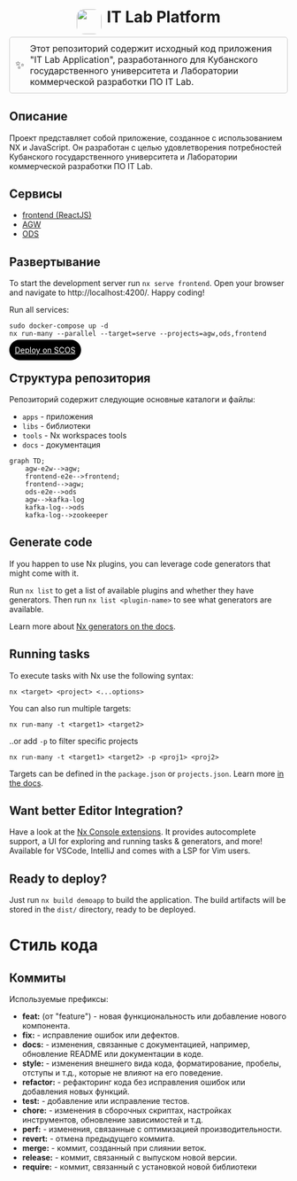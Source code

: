 <div style="display: flex; flex-direction: row; align-items: center; justify-content: center;">
  <img style="border-radius: 1em; align-self: center;" src="https://drive.google.com/uc?export=view&id=1_xQWdF3RtL1MRcdDESMPXMBiAQDHCDGT" width="45">
  <h1 style="text-align: center; margin-left: 10px; margin-top: 2px;">IT Lab Platform</h1>
</div>



<div style="display: flex; align-items: center; border: 1px solid #ccc; padding: 10px; border-radius: 5px;">
  <span style="font-size: 20px; margin-right: 10px;">✨</span>
  <span style="font-size: 16px;">
  Этот репозиторий содержит исходный код приложения "IT Lab Application", разработанного для Кубанского государственного университета и Лаборатории коммерческой разработки ПО IT Lab.
  </span>
</div>


## Описание
Проект представляет собой приложение, созданное с использованием NX и JavaScript. Он разработан с целью удовлетворения потребностей Кубанского государственного университета и Лаборатории коммерческой разработки ПО IT Lab.


## Сервисы
- [frontend (ReactJS)](https://github.com/IT-Lab-KubSU/platform/tree/main/apps/frontend)
- [AGW](https://github.com/IT-Lab-KubSU/platform/tree/main/apps/agw)
- [ODS](https://github.com/IT-Lab-KubSU/platform/tree/main/apps/ods)
<!-- todo: интегрировать SC Omni Services Embeding c списком всех компонентов -->

## Развертывание

To start the development server run `nx serve frontend`. Open your browser and navigate to http://localhost:4200/. Happy coding!

Run all services:
```
sudo docker-compose up -d
nx run-many --parallel --target=serve --projects=agw,ods,frontend
```
<a style="padding: 10px; background: black; color: white; border-radius: 25px;" href="https://l.djft.ru/r/72/p/itlabplatform1/a/p/a/">
Deploy on SCOS
</a>


## Структура репозитория
Репозиторий содержит следующие основные каталоги и файлы:
- `apps` - приложения
- `libs` - библиотеки
- `tools` - Nx workspaces tools
- `docs` - документация

```mermaid
graph TD;
    agw-e2w-->agw;
    frontend-e2e-->frontend;
    frontend-->agw;
    ods-e2e-->ods
    agw-->kafka-log
    kafka-log-->ods
    kafka-log-->zookeeper
```

## Generate code

If you happen to use Nx plugins, you can leverage code generators that might come with it.

Run `nx list` to get a list of available plugins and whether they have generators. Then run `nx list <plugin-name>` to see what generators are available.

Learn more about [Nx generators on the docs](https://nx.dev/plugin-features/use-code-generators).

## Running tasks

To execute tasks with Nx use the following syntax:

```
nx <target> <project> <...options>
```

You can also run multiple targets:

```
nx run-many -t <target1> <target2>
```

..or add `-p` to filter specific projects

```
nx run-many -t <target1> <target2> -p <proj1> <proj2>
```

Targets can be defined in the `package.json` or `projects.json`. Learn more [in the docs](https://nx.dev/core-features/run-tasks).

## Want better Editor Integration?

Have a look at the [Nx Console extensions](https://nx.dev/nx-console). It provides autocomplete support, a UI for exploring and running tasks & generators, and more! Available for VSCode, IntelliJ and comes with a LSP for Vim users.

## Ready to deploy?

Just run `nx build demoapp` to build the application. The build artifacts will be stored in the `dist/` directory, ready to be deployed.

# Стиль кода
## Коммиты
Используемые префиксы:
- **feat:** (от "feature") - новая функциональность или добавление нового компонента.
- **fix:** - исправление ошибок или дефектов.
- **docs:** - изменения, связанные с документацией, например, обновление README или документации в коде.
- **style:** - изменения внешнего вида кода, форматирование, пробелы, отступы и т.д., которые не влияют на его поведение.
- **refactor:** - рефакторинг кода без исправления ошибок или добавления новых функций.
- **test:** - добавление или исправление тестов.
- **chore:** - изменения в сборочных скриптах, настройках инструментов, обновление зависимостей и т.д.
- **perf:** - изменения, связанные с оптимизацией производительности.
- **revert:** - отмена предыдущего коммита.
- **merge:** - коммит, созданный при слиянии веток.
- **release:** - коммит, связанный с выпуском новой версии.
- **require:** - коммит, связанный с установкой новой библиотеки
